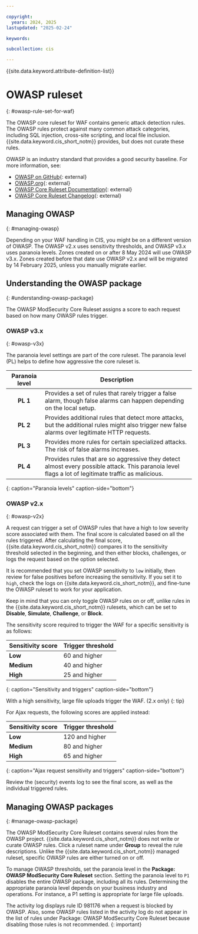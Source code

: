 ```yaml
---

copyright:
  years: 2024, 2025
lastupdated: "2025-02-24"

keywords:

subcollection: cis

---
```


{{site.data.keyword.attribute-definition-list}}

# OWASP ruleset
{: #owasp-rule-set-for-waf}

The OWASP core ruleset for WAF contains generic attack detection rules. The OWASP rules protect against many common attack categories, including SQL injection, cross-site scripting, and local file inclusion. {{site.data.keyword.cis_short_notm}} provides, but does not curate these rules.

OWASP is an industry standard that provides a good security baseline. For more information, see:

* [OWASP on GitHub](https://github.com/coreruleset/coreruleset){: external}
* [OWASP.org](https://owasp.org/www-project-modsecurity-core-rule-set/){: external}
* [OWASP Core Ruleset Documentation](https://coreruleset.org/docs/){: external}
* [OWASP Core Ruleset Changelog](https://github.com/coreruleset/coreruleset/blob/main/CHANGES.md){: external}

## Managing OWASP
{: #managing-owasp}

Depending on your WAF handling in CIS, you might be on a different version of OWASP. The OWASP v2.x uses sensitivity thresholds, and OWASP v3.x uses paranoia levels. Zones created on or after 8 May 2024 will use OWASP v3.x. Zones created before that date use OWASP v2.x and will be migrated by 14 February 2025, unless you manually migrate earlier.

## Understanding the OWASP package
{: #understanding-owasp-package}

The OWASP ModSecurity Core Ruleset assigns a score to each request based on how many OWASP rules trigger.

### OWASP v3.x
{: #owasp-v3x}

The paranoia level settings are part of the core ruleset. The paranoia level (PL) helps to define how aggressive the core ruleset is.

|Paranoia level|Description|
|:---:|---|
|**PL 1** | Provides a set of rules that rarely trigger a false alarm, though false alarms can happen depending on the local setup.|
|**PL 2** | Provides additional rules that detect more attacks, but the additional rules might also trigger new false alarms over legitimate HTTP requests.|
|**PL 3** | Provides more rules for certain specialized attacks. The risk of false alarms increases.|
|**PL 4** | Provides rules that are so aggressive they detect almost every possible attack. This paranoia level flags a lot of legitimate traffic as malicious.|
{: caption="Paranoia levels" caption-side="bottom"}

### OWASP v2.x
{: #owasp-v2x}

A request can trigger a set of OWASP rules that have a high to low severity score associated with them. The final score is calculated based on all the rules triggered. After calculating the final score, {{site.data.keyword.cis_short_notm}} compares it to the sensitivity threshold selected in the beginning, and then either blocks, challenges, or logs the request based on the option selected.

It is recommended that you set OWASP sensitivity to `low` initially, then review for false positives before increasing the sensitivity. If you set it to `high`, check the logs on {{site.data.keyword.cis_short_notm}}, and fine-tune the OWASP ruleset to work for your application.

Keep in mind that you can only toggle OWASP rules on or off, unlike rules in the {{site.data.keyword.cis_short_notm}} rulesets, which can be set to **Disable**, **Simulate**, **Challenge**, or **Block**.

The sensitivity score required to trigger the WAF for a specific sensitivity is as follows:

|Sensitivity score|Trigger threshold|
|---|---|
|**Low**   |  60 and higher|
|**Medium**|  40 and higher|
|**High**  |  25 and higher|
{: caption="Sensitivity and triggers" caption-side="bottom"}

With a high sensitivity, large file uploads trigger the WAF. (2.x only)
{: tip}

For Ajax requests, the following scores are applied instead:

|Sensitivity score|Trigger threshold|
|---|---|
|**Low**   | 120 and higher|
|**Medium**|  80 and higher|
|**High**  |  65 and higher|
{: caption="Ajax request sensitivity and triggers" caption-side="bottom"}

Review the (security) events log to see the final score, as well as the individual triggered rules.

## Managing OWASP packages
{: #manage-owasp-package}

The OWASP ModSecurity Core Ruleset contains several rules from the OWASP project. {{site.data.keyword.cis_short_notm}} does not write or curate OWASP rules. Click a ruleset name under **Group** to reveal the rule descriptions. Unlike the {{site.data.keyword.cis_short_notm}} managed  ruleset, specific OWASP rules are either turned on or off.

To manage OWASP thresholds, set the paranoia level in the **Package: OWASP ModSecurity Core Ruleset** section. Setting the paranoia level to `P1` disables the entire OWASP package, including all its rules. Determining the appropriate paranoia level depends on your business industry and operations. For instance, a P1 setting is appropriate for large file uploads.

The activity log displays rule ID 981176 when a request is blocked by OWASP. Also, some OWASP rules listed in the activity log do not appear in the list of rules under Package: OWASP ModSecurity Core Ruleset because disabling those rules is not recommended.
{: important}
